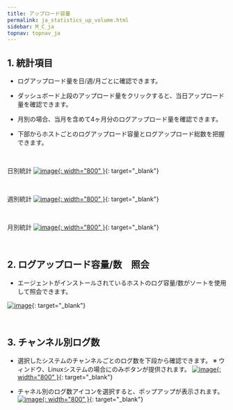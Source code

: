 ```yaml
---
title: アップロード容量
permalink: ja_statistics_up_volume.html
sidebar: M_C_ja
topnav: topnav_ja
---
```


## 1. 統計項目

- ログアップロード量を日/週/月ごとに確認できます。

- ダッシュボード上段のアップロード量をクリックすると、当日アップロード量を確認できます。

- 月別の場合、当月を含めて4ヶ月分のログアップロード量を確認できます。

- 下部からホストごとのログアップロード容量とログアップロード総数を把握できます。

<br />

日別統計
 [![image](/docs/images/Manual/common/statistics/upload/ja/1.PNG){: width="800" }](/docs/images/Manual/common/statistics/upload/ja/1.PNG){: target="_blank"} 

<br />

週別統計
 [![image](/docs/images/Manual/common/statistics/upload/ja/2.PNG){: width="800" }](/docs/images/Manual/common/statistics/upload/ja/2.PNG){: target="_blank"} 

<br />

月別統計
 [![image](/docs/images/Manual/common/statistics/upload/ja/3.PNG){: width="800" }](/docs/images/Manual/common/statistics/upload/ja/3.PNG){: target="_blank"} 

<br />

## 2. ログアップロード容量/数　照会

- エージェントがインストールされているホストのログ容量/数がソートを使用して照会できます。

 [![image](/docs/images/Manual/common/statistics/upload/ja/4.PNG)](/docs/images/Manual/common/statistics/upload/ja/4.PNG){: target="_blank"} 

<br />

## 3. チャンネル別ログ数

- 選択したシステムのチャンネルごとのログ数を下段から確認できます。
※ ウィンドウ、Linuxシステムの場合にのみボタンが提供されます。
 [![image](/docs/images/Manual/common/statistics/upload/ja/5.PNG){: width="800" }](/docs/images/Manual/common/statistics/upload/ja/5.PNG){: target="_blank"} 

- チャネル別のログ数アイコンを選択すると、ポップアップが表示されます。
 [![image](/docs/images/Manual/common/statistics/upload/ja/6.PNG){: width="800" }](/docs/images/Manual/common/statistics/upload/ja/6.PNG){: target="_blank"} 